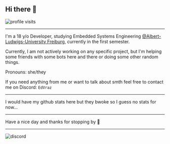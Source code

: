 ## Hi there 👋
![profile visits](https://komarev.com/ghpvc/?username=EdVraz&color=green)
_______________________________________________

I'm a 18 y/o Developer, studying Embedded Systems Engineering [@Albert-Ludwigs-University Freiburg](https://uni-freiburg.de/en/), currently in the first semester.

Currently, I am not actively working on any specific project, but I'm helping some friends with some bots here and there or doing some other random things.

Pronouns: she/they

If you need anything from me or want to talk about smth feel free to contact me on Discord: `EdVraz`


_______________________________________________
I would have my github stats here but they bwoke so I guess no stats for now...
_______________________________________________

Have a nice day and thanks for stopping by 👋 
_______________________________________________

![discord](https://discord.c99.nl/widget/theme-3/708275751816003615.png) 
